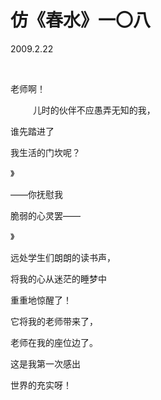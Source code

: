 # 仿《春水》一〇八

2009.2.22

&emsp;

老师啊！

&emsp; &emsp; 儿时的伙伴不应愚弄无知的我，

谁先踏进了

我生活的门坎呢？

》

——你抚慰我

脆弱的心灵罢——

》

远处学生们朗朗的读书声，

将我的心从迷茫的睡梦中

重重地惊醒了！

它将我的老师带来了，

老师在我的座位边了。

这是我第一次感出

世界的充实呀！


